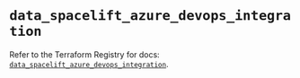 # `data_spacelift_azure_devops_integration`

Refer to the Terraform Registry for docs: [`data_spacelift_azure_devops_integration`](https://registry.terraform.io/providers/spacelift-io/spacelift/1.27.0/docs/data-sources/azure_devops_integration).
